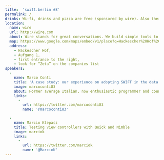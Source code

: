 ```yaml
---
title:  'swift.berlin #8'
permalink: /
drinks: Wi-fi, drinks and pizza are free (sponsored by wire). Also there are quite a lot of bars and restaurants around the place.
location:
  name: wire
  url: http://wire.com
  about: Wire stands for great conversations. We build simple tools to communicate with text, voice, pictures, music and video — all beautifully woven together on phone, tablet and desktop.
  map: https://www.google.com/maps/embed/v1/place?q=Hackescher%20Hof%2C%20Berlin%2C%20Germany&key=AIzaSyCjTjlx3dtYCMkR7xQklFA1w0K36eNduPw
  address:
    - Hackescher Hof,
    - Aufgang 1,
    - first entrance to the right,
    - look for “Zeta” on the companies list
speakers:
  -
    name: Marco Conti
    title: 'A case study: our experience on adopting SWIFT in the data model layer'
    image: marcoconti83
    about: Former average Italian, now enthusiastic programmer and country hopper
    links:
      -
        url: https://twitter.com/marcoconti83
        name: '@marcoconti83'

  -
    name: Marcio Klepacz
    title: Testing view controllers with Quick and Nimble
    image: marciok
    links:
      -
        url: https://twitter.com/marciok
        name: '@MarcioK'
---
```

